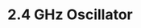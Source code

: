 ---
layout: single
title: "2.4 GHz Oscillator"
permalink: /projects/oscillator/
classes: wide-nosb-toc
author_profile: false
toc: true
---